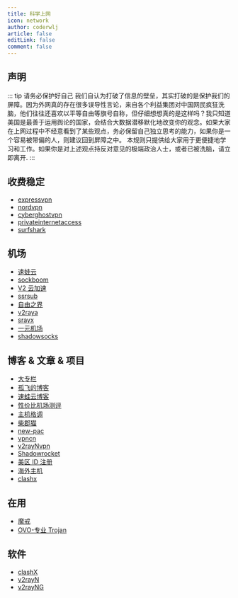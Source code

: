 ```yaml
---
title: 科学上网
icon: network
author: coderwlj
article: false
editLink: false
comment: false
---
```


## 声明

::: tip
请务必保护好自己 我们自认为打破了信息的壁垒，其实打破的是保护我们的屏障。因为外网真的存在很多误导性言论，来自各个利益集团对中国网民疯狂洗脑，他们往往还喜欢以平等自由等旗号自称，但仔细想想真的是这样吗？我只知道美国是最善于运用舆论的国家，会结合大数据潜移默化地改变你的观念。如果大家在上网过程中不经意看到了某些观点，务必保留自己独立思考的能力，如果你是一个容易被带偏的人，则建议回到屏障之中。
本规则只提供给大家用于更便捷地学习和工作。如果你是对上述观点持反对意见的极端政治人士，或者已被洗脑，请立即离开.
:::

## 收费稳定

- [expressvpn](https://www.expressvpn.com/go/home-20)
- [nordvpn](https://nordvpn.com/)
- [cyberghostvpn](https://www.cyberghostvpn.com/)
- [privateinternetaccess](https://www.privateinternetaccess.com/)
- [surfshark](https://surfshark.com/)

## 机场

- [速蛙云](https://m.ok7.icu/m/shop)
- [sockboom](https://sockboom.ac/)
- [V2 云加速](https://v2board.cc/#/login)
- [ssrsub](https://sub.ssrsub.com/#/login)
- [自由之界](https://free.moorzon.com/home/index)
- [v2raya](https://www.v2raya.eu.org/#/login)
- [srayx](https://sub.srayx.com/#/register?code=Ly4kohLa)
- [一元机场](https://xn--4gq62f52gdss.com/#/register?code=KvZOyfYQ)
- [shadowsocks](https://portal.shadowsocks.nz/store/cloud)

## 博客 & 文章 & 项目

- [大专栏](https://www.dazhuanlan.com/)
- [孤飞的博客](https://blog.onefly.top/)
- [速蛙云博客](https://suwav2ray.com/super_tools/)
- [性价比机场测评](https://duangks.com/archives/9/)
- [主机格调](https://zhuji.gd/)
- [柴郡猫](https://www.cheshirex.com/)
- [new-pac](https://github.com/Alvin9999/new-pac)
- [vpncn](https://github.com/vpncn/vpncn.github.io)
- [v2rayNvpn](https://github.com/githubvpn007/v2rayNvpn)
- [Shadowrocket](https://github.com/h2y/Shadowrocket-ADBlock-Rules)
- [美区 ID 注册](https://wwsj9688.xyz/pagesv2/blog/appleid.html)
- [海外主机](https://www.veidc.com/hosting)
- [clashx](https://clashx.pro/)

## 在用

- [魔戒](https://mojie.buzz/#/dashboard)
- [OVO-专业 Trojan](https://ovocloud.cc/)

## 软件

- [clashX](https://github.com/yichengchen/clashX)
- [v2rayN](https://github.com/2dust/v2rayN)
- [v2rayNG](https://github.com/2dust/v2rayNG)
